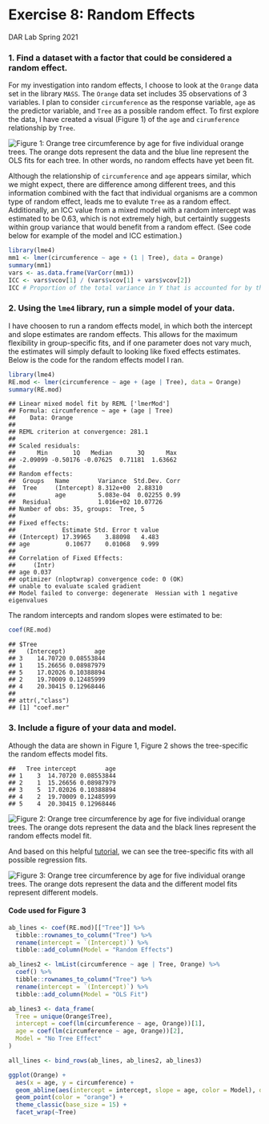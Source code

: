 Exercise 8: Random Effects
================
DAR Lab
Spring 2021

### 1. Find a dataset with a factor that could be considered a random effect.

For my investigation into random effects, I choose to look at the
`Orange` data set in the library `MASS`. The `Orange` data set includes
35 observations of 3 variables. I plan to consider `circumference` as
the response variable, `age` as the predictor variable, and `Tree` as a
possible random effect. To first explore the data, I have created a
visual (Figure 1) of the `age` and `cirumference` relationship by
`Tree`.

![Figure 1: Orange tree circumference by age for five individual orange
trees. The orange dots represent the data and the blue line represent
the OLS fits for each tree. In other words, no random effects have yet
been fit.](Exercise_8_Ex_files/figure-gfm/unnamed-chunk-1-1.png)

Although the relationship of `circumference` and `age` appears similar,
which we might expect, there are difference among different trees, and
this information combined with the fact that individual organisms are a
common type of random effect, leads me to evalute `Tree` as a random
effect. Additionally, an ICC value from a mixed model with a random
intercept was estimated to be 0.63, which is not extremely high, but
certaintly suggests within group variance that would benefit from a
random effect. (See code below for example of the model and ICC
estimation.)

``` r
library(lme4)
mm1 <- lmer(circumference ~ age + (1 | Tree), data = Orange)
summary(mm1)
vars <- as.data.frame(VarCorr(mm1))
ICC <- vars$vcov[1] / (vars$vcov[1] + vars$vcov[2])
ICC # Proportion of the total variance in Y that is accounted for by the clustering.
```

### 2. Using the `lme4` library, run a simple model of your data.

I have choosen to run a random effects model, in which both the
intercept and slope estimates are random effects. This allows for the
maximum flexibility in group-specific fits, and if one parameter does
not vary much, the estimates will simply default to looking like fixed
effects estimates. Below is the code for the random effects model I ran.

``` r
library(lme4)
RE.mod <- lmer(circumference ~ age + (age | Tree), data = Orange)
summary(RE.mod)
```

    ## Linear mixed model fit by REML ['lmerMod']
    ## Formula: circumference ~ age + (age | Tree)
    ##    Data: Orange
    ## 
    ## REML criterion at convergence: 281.1
    ## 
    ## Scaled residuals: 
    ##      Min       1Q   Median       3Q      Max 
    ## -2.09099 -0.50176 -0.07625  0.71181  1.63662 
    ## 
    ## Random effects:
    ##  Groups   Name        Variance  Std.Dev. Corr
    ##  Tree     (Intercept) 8.312e+00  2.88310     
    ##           age         5.083e-04  0.02255 0.99
    ##  Residual             1.016e+02 10.07726     
    ## Number of obs: 35, groups:  Tree, 5
    ## 
    ## Fixed effects:
    ##             Estimate Std. Error t value
    ## (Intercept) 17.39965    3.88098   4.483
    ## age          0.10677    0.01068   9.999
    ## 
    ## Correlation of Fixed Effects:
    ##     (Intr)
    ## age 0.037 
    ## optimizer (nloptwrap) convergence code: 0 (OK)
    ## unable to evaluate scaled gradient
    ## Model failed to converge: degenerate  Hessian with 1 negative eigenvalues

The random intercepts and random slopes were estimated to be:

``` r
coef(RE.mod)
```

    ## $Tree
    ##   (Intercept)        age
    ## 3    14.70720 0.08553844
    ## 1    15.26656 0.08987979
    ## 5    17.02026 0.10388894
    ## 2    19.70009 0.12485999
    ## 4    20.30415 0.12968446
    ## 
    ## attr(,"class")
    ## [1] "coef.mer"

### 3. Include a figure of your data and model.

Athough the data are shown in Figure 1, Figure 2 shows the tree-specific
the random effects model fits.

    ##   Tree intercept        age
    ## 1    3  14.70720 0.08553844
    ## 2    1  15.26656 0.08987979
    ## 3    5  17.02026 0.10388894
    ## 4    2  19.70009 0.12485999
    ## 5    4  20.30415 0.12968446

![Figure 2: Orange tree circumference by age for five individual orange
trees. The orange dots represent the data and the black lines represent
the random effects model
fit.](Exercise_8_Ex_files/figure-gfm/unnamed-chunk-5-1.png)

And based on this helpful
[tutorial](http://rstudio-pubs-static.s3.amazonaws.com/281747_c093ad256da84672b0cb43b5125290b6.html),
we can see the tree-specific fits with all possible regression fits.

![Figure 3: Orange tree circumference by age for five individual orange
trees. The orange dots represent the data and the different model fits
represent different
models.](Exercise_8_Ex_files/figure-gfm/unnamed-chunk-6-1.png)

#### Code used for Figure 3

``` r
ab_lines <- coef(RE.mod)[["Tree"]] %>% 
  tibble::rownames_to_column("Tree") %>% 
  rename(intercept = `(Intercept)`) %>% 
  tibble::add_column(Model = "Random Effects")

ab_lines2 <- lmList(circumference ~ age | Tree, Orange) %>% 
  coef() %>% 
  tibble::rownames_to_column("Tree") %>% 
  rename(intercept = `(Intercept)`) %>% 
  tibble::add_column(Model = "OLS Fit")

ab_lines3 <- data_frame(
  Tree = unique(Orange$Tree),
  intercept = coef(lm(circumference ~ age, Orange))[1],
  age = coef(lm(circumference ~ age, Orange))[2],
  Model = "No Tree Effect"
)

all_lines <- bind_rows(ab_lines, ab_lines2, ab_lines3)

ggplot(Orange) + 
  aes(x = age, y = circumference) + 
  geom_abline(aes(intercept = intercept, slope = age, color = Model), data = all_lines) +
  geom_point(color = "orange") +
  theme_classic(base_size = 15) +
  facet_wrap(~Tree)
```
